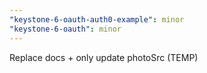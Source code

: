 ```yaml
---
"keystone-6-oauth-auth0-example": minor
"keystone-6-oauth": minor
---
```


Replace docs + only update photoSrc (TEMP)
